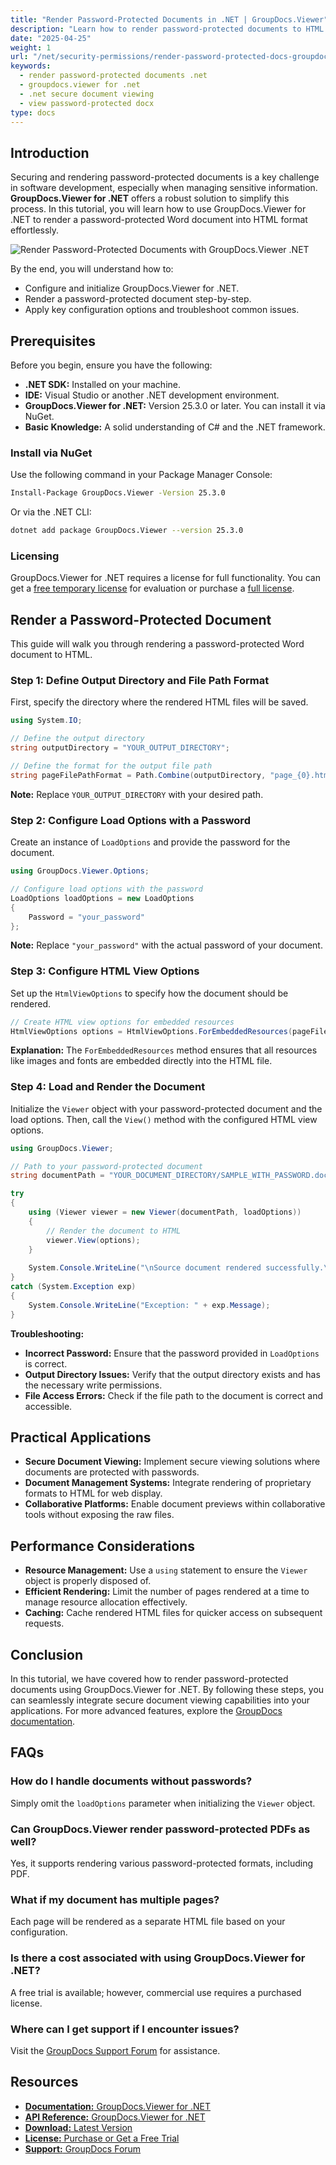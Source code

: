 ```yaml
---
title: "Render Password-Protected Documents in .NET | GroupDocs.Viewer"
description: "Learn how to render password-protected documents to HTML in your .NET applications using GroupDocs.Viewer. Secure and manage document access efficiently."
date: "2025-04-25"
weight: 1
url: "/net/security-permissions/render-password-protected-docs-groupdocs-viewer-net/"
keywords:
  - render password-protected documents .net
  - groupdocs.viewer for .net
  - .net secure document viewing
  - view password-protected docx
type: docs
---
```

## Introduction

Securing and rendering password-protected documents is a key challenge in software development, especially when managing sensitive information. **GroupDocs.Viewer for .NET** offers a robust solution to simplify this process. In this tutorial, you will learn how to use GroupDocs.Viewer for .NET to render a password-protected Word document into HTML format effortlessly.

![Render Password-Protected Documents with GroupDocs.Viewer .NET](/viewer/security-permissions/render-password-protected-documents.png)

By the end, you will understand how to:

- Configure and initialize GroupDocs.Viewer for .NET.
- Render a password-protected document step-by-step.
- Apply key configuration options and troubleshoot common issues.

## Prerequisites

Before you begin, ensure you have the following:

- **.NET SDK:** Installed on your machine.
- **IDE:** Visual Studio or another .NET development environment.
- **GroupDocs.Viewer for .NET:** Version 25.3.0 or later. You can install it via NuGet.
- **Basic Knowledge:** A solid understanding of C# and the .NET framework.

### Install via NuGet

Use the following command in your Package Manager Console:

```bash
Install-Package GroupDocs.Viewer -Version 25.3.0
```

Or via the .NET CLI:

```bash
dotnet add package GroupDocs.Viewer --version 25.3.0
```

### Licensing

GroupDocs.Viewer for .NET requires a license for full functionality. You can get a [free temporary license](https://purchase.groupdocs.com/temporary-license/) for evaluation or purchase a [full license](https://purchase.groupdocs.com/buy).

## Render a Password-Protected Document

This guide will walk you through rendering a password-protected Word document to HTML.

### Step 1: Define Output Directory and File Path Format

First, specify the directory where the rendered HTML files will be saved.

```csharp
using System.IO;

// Define the output directory
string outputDirectory = "YOUR_OUTPUT_DIRECTORY";

// Define the format for the output file path
string pageFilePathFormat = Path.Combine(outputDirectory, "page_{0}.html");
```

**Note:** Replace `YOUR_OUTPUT_DIRECTORY` with your desired path.

### Step 2: Configure Load Options with a Password

Create an instance of `LoadOptions` and provide the password for the document.

```csharp
using GroupDocs.Viewer.Options;

// Configure load options with the password
LoadOptions loadOptions = new LoadOptions
{
    Password = "your_password"
};
```

**Note:** Replace `"your_password"` with the actual password of your document.

### Step 3: Configure HTML View Options

Set up the `HtmlViewOptions` to specify how the document should be rendered.

```csharp
// Create HTML view options for embedded resources
HtmlViewOptions options = HtmlViewOptions.ForEmbeddedResources(pageFilePathFormat);
```

**Explanation:** The `ForEmbeddedResources` method ensures that all resources like images and fonts are embedded directly into the HTML file.

### Step 4: Load and Render the Document

Initialize the `Viewer` object with your password-protected document and the load options. Then, call the `View()` method with the configured HTML view options.

```csharp
using GroupDocs.Viewer;

// Path to your password-protected document
string documentPath = "YOUR_DOCUMENT_DIRECTORY/SAMPLE_WITH_PASSWORD.docx";

try
{
    using (Viewer viewer = new Viewer(documentPath, loadOptions))
    {
        // Render the document to HTML
        viewer.View(options);
    }
    
    System.Console.WriteLine("\nSource document rendered successfully.\nCheck output in {0}", outputDirectory);
}
catch (System.Exception exp)
{
    System.Console.WriteLine("Exception: " + exp.Message);
}
```

**Troubleshooting:**

- **Incorrect Password:** Ensure that the password provided in `LoadOptions` is correct.
- **Output Directory Issues:** Verify that the output directory exists and has the necessary write permissions.
- **File Access Errors:** Check if the file path to the document is correct and accessible.

## Practical Applications

- **Secure Document Viewing:** Implement secure viewing solutions where documents are protected with passwords.
- **Document Management Systems:** Integrate rendering of proprietary formats to HTML for web display.
- **Collaborative Platforms:** Enable document previews within collaborative tools without exposing the raw files.

## Performance Considerations

- **Resource Management:** Use a `using` statement to ensure the `Viewer` object is properly disposed of.
- **Efficient Rendering:** Limit the number of pages rendered at a time to manage resource allocation effectively.
- **Caching:** Cache rendered HTML files for quicker access on subsequent requests.

## Conclusion

In this tutorial, we have covered how to render password-protected documents using GroupDocs.Viewer for .NET. By following these steps, you can seamlessly integrate secure document viewing capabilities into your applications. For more advanced features, explore the [GroupDocs documentation](https://docs.groupdocs.com/viewer/net/).

## FAQs

### How do I handle documents without passwords?

Simply omit the `loadOptions` parameter when initializing the `Viewer` object.

### Can GroupDocs.Viewer render password-protected PDFs as well?

Yes, it supports rendering various password-protected formats, including PDF.

### What if my document has multiple pages?

Each page will be rendered as a separate HTML file based on your configuration.

### Is there a cost associated with using GroupDocs.Viewer for .NET?

A free trial is available; however, commercial use requires a purchased license.

### Where can I get support if I encounter issues?

Visit the [GroupDocs Support Forum](https://forum.groupdocs.com/c/viewer/9) for assistance.

## Resources

- [**Documentation:** GroupDocs.Viewer for .NET](https://docs.groupdocs.com/viewer/net/)
- [**API Reference:** GroupDocs.Viewer for .NET](https://reference.groupdocs.com/viewer/net/)
- [**Download:** Latest Version](https://releases.groupdocs.com/viewer/net/)
- [**License:** Purchase or Get a Free Trial](https://purchase.groupdocs.com/buy)
- [**Support:** GroupDocs Forum](https://forum.groupdocs.com/c/viewer/9)
